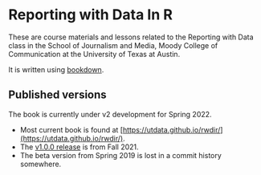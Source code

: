 # Reporting with Data In R

These are course materials and lessons related to the Reporting with Data class in the School of Journalism and Media, Moody College of Communication at the University of Texas at Austin.

It is written using [bookdown](https://bookdown.org/yihui/bookdown/).

## Published versions

The book is currently under v2 development for Spring 2022.

- Most current book is found at [https://utdata.github.io/rwdir/](https://utdata.github.io/rwdir/).
- The [v1.0.0 release](https://utdata.github.io/rwdir/v1/) is from Fall 2021.
- The beta version from Spring 2019 is lost in a commit history somewhere.
